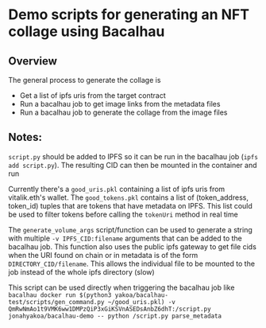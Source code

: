 # Demo scripts for generating an NFT collage using Bacalhau

## Overview

The general process to generate the collage is

- Get a list of ipfs uris from the target contract 
- Run a bacalhau job to get image links from the metadata files
- Run a bacalhau job to generate the collage from the image files 

## Notes:
`script.py` should be added to IPFS so it can be run in the bacalhau job (`ipfs add script.py`). The resulting CID can then be mounted in the container and run

Currently there's a `good_uris.pkl` containing a list of ipfs uris from vitalik.eth's wallet. The `good_tokens.pkl` contains a list of (token_address, token_id) tuples that are tokens that have metadata on IPFS. This list could be used to filter tokens before calling the `tokenUri` method in real time

The `generate_volume_args` script/function can be used to generate a string with multiple `-v IPFS_CID:filename` arguments that can be added to the bacalhau job. This function also uses the public ipfs gateway to get file cids when the URI found on chain or in metadata is of the form `DIRECTORY_CID/filename`. This allows the individual file to be mounted to the job instead of the whole ipfs directory (slow)

This script can be used directly when triggering the bacalhau job like
`bacalhau docker run $(python3 yakoa/bacalhau-test/scripts/gen_command.py ~/good_uris.pkl) -v QmRwNmAo1t9VMK6ww1DMPzQiP3xGiKSVnASEDsAnbZ6dhT:/script.py jonahyakoa/bacalhau-demo -- python /script.py parse_metadata`
